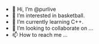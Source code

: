 - 👋 Hi, I’m @purlive
- 👀 I’m interested in basketball.
- 🌱 I’m currently learning C++.
- 💞️ I’m looking to collaborate on ...
- 📫 How to reach me ...

<!---
purlive/purlive is a ✨ special ✨ repository because its `README.md` (this file) appears on your GitHub profile.
You can click the Preview link to take a look at your changes.
--->
